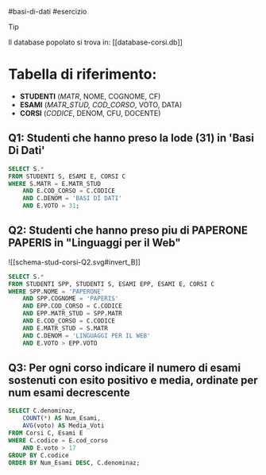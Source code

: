 #basi-di-dati #esercizio 

>[!tip]
> Il database popolato si trova in: [[database-corsi.db]]
# Tabella di riferimento:
- **STUDENTI** (*MATR*, NOME, COGNOME, CF)
- **ESAMI** (*MATR_STUD, COD_CORSO*, VOTO, DATA)
- **CORSI** (*CODICE*, DENOM, CFU, DOCENTE)
## Q1: Studenti che hanno preso la lode (31) in 'Basi Di Dati'
```sql
SELECT S.*
FROM STUDENTI S, ESAMI E, CORSI C
WHERE S.MATR = E.MATR_STUD
	AND E.COD_CORSO = C.CODICE
	AND C.DENOM = 'BASI DI DATI'
	AND E.VOTO = 31;
```
## Q2: Studenti che hanno preso piu di PAPERONE PAPERIS in "Linguaggi per il Web"

![[schema-stud-corsi-Q2.svg#invert_B]]

```sql
SELECT S.*
FROM STUDENTI SPP, STUDENTI S, ESAMI EPP, ESAMI E, CORSI C
WHERE SPP.NOME = 'PAPERONE'
	AND SPP.COGNOME = 'PAPERIS'
	AND EPP.COD_CORSO = C.CODICE
	AND EPP.MATR_STUD = SPP.MATR
	AND E.COD_CORSO = C.CODICE
	AND E.MATR_STUD = S.MATR
	AND C.DENOM = 'LINGUAGGI PER IL WEB'
	AND E.VOTO > EPP.VOTO
```

## Q3: Per ogni corso indicare il numero di esami sostenuti con esito positivo e media, ordinate per num esami decrescente
```sql
SELECT C.denominaz,
	COUNT(*) AS Num_Esami,
	AVG(voto) AS Media_Voti
FROM Corsi C, Esami E
WHERE C.codice = E.cod_corso
	AND E.voto > 17
GROUP BY C.codice
ORDER BY Num_Esami DESC, C.denominaz;
```
